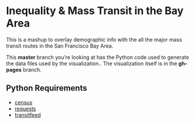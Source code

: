 Inequality & Mass Transit in the Bay Area
=====================

This is a mashup to overlay demographic info with the all the major mass transit routes in the San Francisco Bay Area.

This **master** branch you’re looking at has the Python code used to generate the data files used by the visualization.. The visualization itself is in the **gh-pages** branch.

## Python Requirements
 * [census](https://github.com/sunlightlabs/census)
 * [requests](http://docs.python-requests.org/en/latest/)
 * [transitfeed](https://code.google.com/p/googletransitdatafeed/wiki/TransitFeed) 
